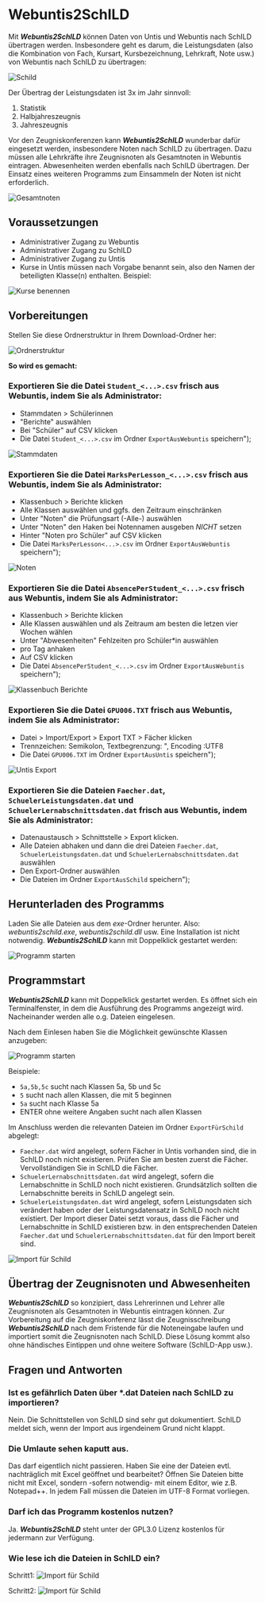 # Webuntis2SchILD

Mit **_Webuntis2SchILD_** können Daten von Untis und Webuntis nach SchILD übertragen werden. Insbesondere geht es darum, die Leistungsdaten (also die Kombination von Fach, Kursart, Kursbezeichnung, Lehrkraft, Note usw.) von Webuntis nach SchILD zu übertragen:

![Schild](https://github.com/stbaeumer/webuntis2schild/blob/main/bilder/schild.png?raw=true)

Der Übertrag der Leistungsdaten ist 3x im Jahr sinnvoll:

1. Statistik
2. Halbjahreszeugnis 
3. Jahreszeugnis

Vor den Zeugniskonferenzen kann **_Webuntis2SchILD_** wunderbar dafür eingesetzt werden, insbesondere Noten nach SchILD zu übertragen. Dazu müssen alle Lehrkräfte ihre Zeugnisnoten als Gesamtnoten in Webuntis eintragen. 
Abwesenheiten werden ebenfalls nach SchILD übertragen. Der Einsatz eines weiteren Programms zum Einsammeln der Noten ist nicht erforderlich.

![Gesamtnoten](https://github.com/stbaeumer/webuntis2schild/blob/main/bilder/gesamtnoten.png?raw=true)

## Voraussetzungen

- Administrativer Zugang zu Webuntis
- Administrativer Zugang zu SchILD
- Administrativer Zugang zu Untis
- Kurse in Untis müssen nach Vorgabe benannt sein, also den Namen der beteiligten Klasse(n) enthalten. Beispiel: 

![Kurse benennen](https://github.com/stbaeumer/webuntis2schild/blob/main/bilder/kurse.png?raw=true)

## Vorbereitungen

Stellen Sie diese Ordnerstruktur in Ihrem Download-Ordner her:

![Ordnerstruktur](https://github.com/stbaeumer/webuntis2schild/blob/main/bilder/ordnerstruktur.png?raw=true)

**So wird es gemacht:**

### Exportieren Sie die Datei `Student_<...>.csv` frisch aus Webuntis, indem Sie als Administrator:

- Stammdaten > Schülerinnen
- "Berichte" auswählen
- Bei "Schüler" auf CSV klicken
- Die Datei `Student_<...>.csv` im Ordner `ExportAusWebuntis` speichern");

![Stammdaten](https://github.com/stbaeumer/webuntis2schild/blob/main/bilder/stammdaten.png?raw=true)

### Exportieren Sie die Datei `MarksPerLesson_<...>.csv` frisch aus Webuntis, indem Sie als Administrator:

- Klassenbuch > Berichte klicken
- Alle Klassen auswählen und ggfs. den Zeitraum einschränken
- Unter "Noten" die Prüfungsart (-Alle-) auswählen
- Unter "Noten" den Haken bei Notennamen ausgeben _NICHT_ setzen
- Hinter "Noten pro Schüler" auf CSV klicken
- Die Datei `MarksPerLesson<...>.csv` im Ordner `ExportAusWebuntis` speichern"); 

![Noten](https://github.com/stbaeumer/webuntis2schild/blob/main/bilder/noten.png?raw=true)

### Exportieren Sie die Datei `AbsencePerStudent_<...>.csv` frisch aus Webuntis, indem Sie als Administrator:

- Klassenbuch > Berichte klicken
- Alle Klassen auswählen und als Zeitraum am besten die letzen vier Wochen wählen
- Unter "Abwesenheiten" Fehlzeiten pro Schüler*in auswählen
- pro Tag anhaken
- Auf CSV klicken
- Die Datei `AbsencePerStudent_<...>.csv` im Ordner `ExportAusWebuntis` speichern"); 

![Klassenbuch Berichte](https://github.com/stbaeumer/webuntis2schild/blob/main/bilder/abwesenheiten.png?raw=true)

### Exportieren Sie die Datei `GPU006.TXT` frisch aus Webuntis, indem Sie als Administrator:

- Datei > Import/Export > Export TXT > Fächer klicken
- Trennzeichen: Semikolon, Textbegrenzung: ", Encoding :UTF8
- Die Datei `GPU006.TXT` im Ordner `ExportAusUntis` speichern"); 
	
![Untis Export](https://github.com/stbaeumer/webuntis2schild/blob/main/bilder/gpu.png?raw=true)

### Exportieren Sie die Dateien `Faecher.dat`, `SchuelerLeistungsdaten.dat` und `SchuelerLernabschnittsdaten.dat` frisch aus Webuntis, indem Sie als Administrator:

- Datenaustausch > Schnittstelle > Export klicken.
- Alle Dateien abhaken und dann die drei Dateien `Faecher.dat`, `SchuelerLeistungsdaten.dat` und `SchuelerLernabschnittsdaten.dat` auswählen
- Den Export-Ordner auswählen
- Die Dateien im Ordner `ExportAusSchild` speichern"); 

## Herunterladen des Programms

Laden Sie alle Dateien aus dem *exe*-Ordner herunter. Also: *webuntis2schild.exe*, *webuntis2schild.dll* usw. Eine Installation ist nicht notwendig. 
**_Webuntis2SchILD_** kann mit Doppelklick gestartet werden:

![Programm starten](https://github.com/stbaeumer/webuntis2schild/blob/main/bilder/exe.png?raw=true)


## Programmstart

**_Webuntis2SchILD_** kann mit Doppelklick gestartet werden. Es öffnet sich ein Terminalfenster, in dem die Ausführung des Programms angezeigt wird.
Nacheinander werden alle o.g. Dateien eingelesen.  

Nach dem Einlesen haben Sie die Möglichkeit gewünschte Klassen anzugeben: 

![Programm starten](https://github.com/stbaeumer/webuntis2schild/blob/main/bilder/programmstart.png?raw=true)

Beispiele:

- `5a,5b,5c` sucht nach Klassen 5a, 5b und 5c
- `5` sucht nach allen Klassen, die mit 5 beginnen
- `5a` sucht nach Klasse 5a
- ENTER ohne weitere Angaben sucht nach allen Klassen

Im Anschluss werden die relevanten Dateien im Ordner `ExportFürSchild` abgelegt:

- `Faecher.dat` wird angelegt, sofern Fächer in Untis vorhanden sind, die in SchILD noch nicht existieren. Prüfen Sie am besten zuerst die Fächer. Vervollständigen Sie in SchILD die Fächer.
- `SchuelerLernabschnittsdaten.dat` wird angelegt, sofern die Lernabschnitte in SchILD noch nicht existieren. Grundsätzlich sollten die Lernabschnitte bereits in SchILD angelegt sein.
- `SchuelerLeistungsdaten.dat` wird angelegt, sofern Leistungsdaten sich verändert haben oder der Leistungsdatensatz in SchILD noch nicht existiert. Der Import dieser Datei setzt voraus, dass die Fächer und Lernabschnitte in SchILD existieren bzw. in den entsprechenden Dateien `Faecher.dat` und `SchuelerLernabschnittsdaten.dat` für den Import bereit sind.

![Import für Schild](https://github.com/stbaeumer/webuntis2schild/blob/main/bilder/importfuerschild.png?raw=true)

## Übertrag der Zeugnisnoten und Abwesenheiten

**_Webuntis2SchILD_** so konzipiert, dass Lehrerinnen und Lehrer alle Zeugnisnoten als Gesamtnoten in Webuntis eintragen können. 
Zur Vorbereitung auf die Zeugniskonferenz lässt die Zeugnisschreibung **_Webuntis2SchILD_** nach dem Fristende für die Noteneingabe laufen und importiert somit die Zeugnisnoten nach SchILD. Diese Lösung kommt also ohne händisches Eintippen und ohne weitere Software (SchILD-App usw.).

## Fragen und Antworten

### Ist es gefährlich Daten über *.dat Dateien nach SchILD zu importieren? 
Nein. Die Schnittstellen von SchILD sind sehr gut dokumentiert. SchILD meldet sich, wenn der Import aus irgendeinem Grund nicht klappt.

### Die Umlaute sehen kaputt aus.
Das darf eigentlich nicht passieren. Haben Sie eine der Dateien evtl. nachträglich mit Excel geöffnet und bearbeitet? Öffnen Sie Dateien bitte nicht mit Excel, sondern -sofern notwendig- mit einem Editor, wie z.B. Notepad++. In jedem Fall müssen die Dateien im UTF-8 Format vorliegen.

### Darf ich das Programm kostenlos nutzen?
Ja. **_Webuntis2SchILD_** steht unter der GPL3.0 Lizenz kostenlos für jedermann zur Verfügung.

### Wie lese ich die Dateien in SchILD ein?

Schritt1:
![Import für Schild](https://github.com/stbaeumer/webuntis2schild/blob/main/bilder/import.png?raw=true)

Schritt2:
![Import für Schild](https://github.com/stbaeumer/webuntis2schild/blob/main/bilder/import2.png?raw=true)

